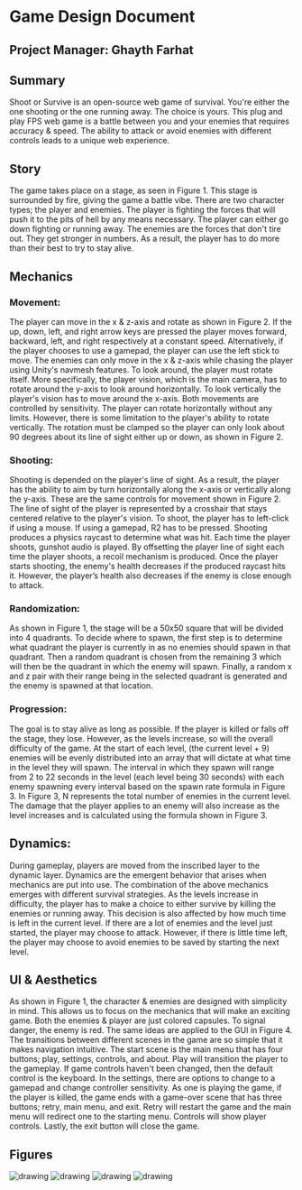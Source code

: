 # Game Design Document



## Project Manager: Ghayth Farhat


## Summary

Shoot or Survive is an open-source web game of survival. You're either the one shooting or the one running away. The choice is yours. This plug and play FPS web game is a battle between you and your enemies that requires accuracy & speed. The ability to attack or avoid enemies with different controls leads to a unique web experience.

## Story

The game takes place on a stage, as seen in Figure 1. This stage is surrounded by fire, giving the game a battle vibe. There are two character types; the player and enemies. The player is fighting the forces that will push it to the pits of hell by any means necessary. The player can either go down fighting or running away. The enemies are the forces that don't tire out. They get stronger in numbers. As a result, the player has to do more than their best to try to stay alive.

## Mechanics

### Movement:

The player can move in the x & z-axis and rotate as shown in Figure 2. If the up, down, left, and right arrow keys are pressed the player moves forward, backward, left, and right respectively at a constant speed. Alternatively, if the player chooses to use a gamepad, the player can use the left stick to move. The enemies can only move in the x & z-axis while chasing the player using Unity's navmesh features. To look around, the player must rotate itself. More specifically, the player vision, which is the main camera, has to rotate around the y-axis to look around horizontally. To look vertically the player's vision has to move around the x-axis. Both movements are controlled by sensitivity. The player can rotate horizontally without any limits. However, there is some limitation to the player's ability to rotate vertically. The rotation must be clamped so the player can only look about 90 degrees about its line of sight either up or down, as shown in Figure 2.

### Shooting:
Shooting is depended on the player's line of sight. As a result, the player has the ability to aim by turn horizontally along the x-axis or vertically along the y-axis. These are the same controls for movement shown in Figure 2. The line of sight of the player is represented by a crosshair that stays centered relative to the player's vision. To shoot, the player has to left-click if using a mouse. If using a gamepad, R2 has to be pressed. Shooting produces a physics raycast to determine what was hit. Each time the player shoots, gunshot audio is played. By offsetting the player line of sight each time the player shoots, a recoil mechanism is produced. Once the player starts shooting, the enemy's health decreases if the produced raycast hits it. However, the player’s health also decreases if the enemy is close enough to attack.


### Randomization:
As shown in Figure 1, the stage will be a 50x50 square that will be divided into 4 quadrants. To decide where to spawn, the first step is to determine what quadrant the player is currently in as no enemies should spawn in that quadrant. Then a random quadrant is chosen from the remaining 3 which will then be the quadrant in which the enemy will spawn. Finally, a random x and z pair with their range being in the selected quadrant is generated and the enemy is spawned at that location.

### Progression:
The goal is to stay alive as long as possible. If the player is killed or falls off the stage, they lose. However, as the levels increase, so will the overall difficulty of the game. At the start of each level, (the current level + 9) enemies will be evenly distributed into an array that will dictate at what time in the level they will spawn. The interval in which they spawn will range from 2 to 22 seconds in the level (each level being 30 seconds) with each enemy spawning every interval based on the spawn rate formula in Figure 3. In Figure 3, N represents the total number of enemies in the current level. The damage that the player applies to an enemy will also increase as the level increases and is calculated using the formula shown in Figure 3.

## Dynamics: 
During gameplay, players are moved from the inscribed layer to the dynamic layer. Dynamics are the emergent behavior that arises when mechanics are put into use. The combination of the above mechanics emerges with different survival strategies. As the levels increase in difficulty, the player has to make a choice to either survive by killing the enemies or running away. This decision is also affected by how much time is left in the current level. If there are a lot of enemies and the level just started, the player may choose to attack. However, if there is little time left, the player may choose to avoid enemies to be saved by starting the next level. 


## UI & Aesthetics

As shown in Figure 1, the character & enemies are designed with simplicity in mind. This allows us to focus on the mechanics that will make an exciting game. Both the enemies & player are just colored capsules. To signal danger, the enemy is red. The same ideas are applied to the GUI in Figure 4. The transitions between different scenes in the game are so simple that it makes navigation intuitive. The start scene is the main menu that has four buttons; play, settings, controls, and about. Play will transition the player to the gameplay. If game controls haven't been changed, then the default control is the keyboard. In the settings, there are options to change to a gamepad and change controller sensitivity. As one is playing the game, if the player is killed, the game ends with a game-over scene that has three buttons; retry, main menu, and exit. Retry will restart the game and the main menu will redirect one to the starting menu. Controls will show player controls. Lastly, the exit button will close the game.


## Figures

![drawing](https://i.imgur.com/G9qG6SW.png)
![drawing](https://i.imgur.com/Qr5gBKl.png)
![drawing](https://i.imgur.com/p8V4lIe.png)
![drawing](https://i.imgur.com/f8emZlm.png)


